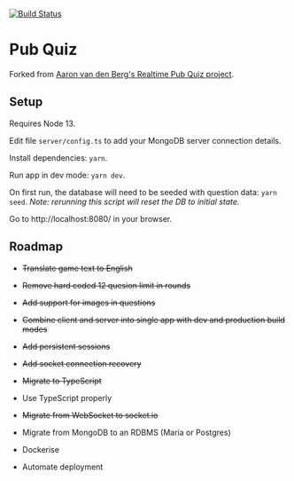 [![Build Status](https://dev.azure.com/paul2005/paul2005/_apis/build/status/PabloDiablo.Realtime-Pub-Quiz?branchName=master)](https://dev.azure.com/paul2005/paul2005/_build/latest?definitionId=2&branchName=master)

# Pub Quiz

Forked from [Aaron van den Berg's Realtime Pub Quiz project](https://github.com/aaron5670/Realtime-Pub-Quiz).

## Setup

Requires Node 13.

Edit file `server/config.ts` to add your MongoDB server connection details.

Install dependencies: `yarn`.

Run app in dev mode: `yarn dev`.

On first run, the database will need to be seeded with question data: `yarn seed`. _Note: rerunning this script will reset the DB to initial state._

Go to http://localhost:8080/ in your browser.

## Roadmap

- ~~Translate game text to English~~

- ~~Remove hard coded 12 quesion limit in rounds~~

- ~~Add support for images in questions~~

- ~~Combine client and server into single app with dev and production build modes~~

- ~~Add persistent sessions~~

- ~~Add socket connection recovery~~

- ~~Migrate to TypeScript~~

- Use TypeScript properly

- ~~Migrate from WebSocket to socket.io~~

- Migrate from MongoDB to an RDBMS (Maria or Postgres)

- Dockerise

- Automate deployment

